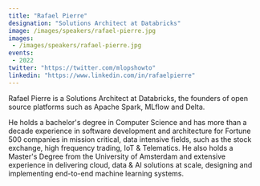 ```yaml
---
title: "Rafael Pierre"
designation: "Solutions Architect at Databricks"
image: /images/speakers/rafael-pierre.jpg
images: 
 - /images/speakers/rafael-pierre.jpg
events:
 - 2022
twitter: "https://twitter.com/mlopshowto"
linkedin: "https://www.linkedin.com/in/rafaelpierre"
---
```


Rafael Pierre is a Solutions Architect at Databricks, the founders of open source platforms such as Apache Spark, MLflow and Delta.
 
He holds a bachelor's degree in Computer Science and has more than a decade experience in software development and architecture for Fortune 500 companies in mission critical, data intensive fields, such as the stock exchange, high frequency trading, IoT & Telematics. He also holds a Master's Degree from the University of Amsterdam and extensive experience in delivering cloud, data & AI solutions at scale, designing and implementing end-to-end machine learning systems.
